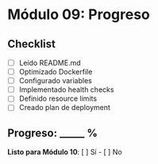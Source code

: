 # Módulo 09: Progreso

## Checklist

- [ ] Leído README.md
- [ ] Optimizado Dockerfile
- [ ] Configurado variables
- [ ] Implementado health checks
- [ ] Definido resource limits
- [ ] Creado plan de deployment

## Progreso: _____ %

**Listo para Módulo 10**: [ ] Sí - [ ] No
